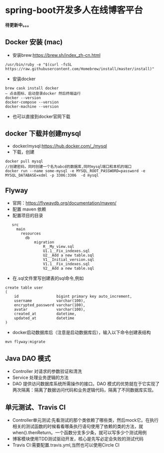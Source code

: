 # spring-boot开发多人在线博客平台

**待更新中。。。**

## Docker 安装 (mac)
- 安装brew:https://brew.sh/index_zh-cn.html

```
/usr/bin/ruby -e "$(curl -fsSL https://raw.githubusercontent.com/Homebrew/install/master/install)"
```
- 安装docker

```
brew cask install docker
— 点击图标、启动登录docker 然后终端运行
docker --version
docker-compose --version
docker-machine --version
```

- 也可以直接到docker官网下载

## docker 下载并创建mysql
- docker/mysql:https://hub.docker.com/_/mysql
- 下载，创建

```
docker pull mysql
//创建密码，同时创建一个名为abcd的数据库,同时mysql端口和本机的端口
docker run --name some-mysql -e MYSQL_ROOT_PASSWORD=password -e MYSQL_DATABASE=xdml -p 3306:3306  -d mysql

```

## Flyway
- 官网：https://flywaydb.org/documentation/maven/
- 配置 maven 依赖
- 配置项目的目录

```
   src
     main
       resources
         db
             migration                 
                 R__My_view.sql
                 U1.1__Fix_indexes.sql
                 U2__Add a new table.sql
                 V1__Initial_version.sql
                 V1.1__Fix_indexes.sql
                 V2__Add a new table.sql
```

- 在.sql文件里写创建表的sql命令,例如

```
create table user
(
    id                 bigint primary key auto_increment,
    username           varchar(100),
    encrypted_password varchar(100),
    avatar             varchar(100),
    created_at         datetime,
    updated_at         datetime
)
```

- docker启动数据库后（注意是启动数据库后），输入以下命令创建表结构

```
mvn flyway:migrate
```

## Java DAO 模式 
- Controller 对请求的参数验证和清洗
- Service 处理业务逻辑的方法
- DAO  提供访问数据库系统所需操作的接口。DAO 模式的优势就在于它实现了两次隔离：隔离了数据访问代码和业务逻辑代码，隔离了不同数据库实现。

## 单元测试、Travis CI

- Controller单元测试:先看测试的那个类依赖了哪些类，然后mock它。在执行相关的测试函数的时候看看哪条执行语句使用了依赖的类的方法，就when().thenReturn。一个函数分支多少条，就可以写多少个测试用例
- 博客模块使用TDD测试驱动开发，核心是先写必定会失败的测试代码
- Travis CI:需要配置.travis.yml,当然也可以使用Circle CI